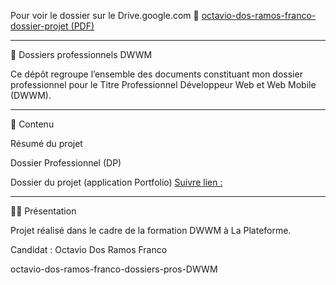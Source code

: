 Pour voir le dossier sur le Drive.google.com
📄 [octavio-dos-ramos-franco-dossier-projet (PDF)](https://drive.google.com/drive/folders/1DUO6sOKIQiXe2LL5uQlfvyWPBszpV9L5?usp=drive_link)
____________________________________________________________________________________________________________________________

📂 Dossiers professionnels DWWM

Ce dépôt regroupe l’ensemble des documents constituant mon dossier professionnel pour le Titre Professionnel Développeur Web et Web Mobile (DWWM).

____________________________________________________________________________________________________________________________

📂 Contenu

Résumé du projet

Dossier Professionnel (DP)

Dossier du projet (application Portfolio) [Suivre lien :](https://drive.google.com/drive/folders/1DUO6sOKIQiXe2LL5uQlfvyWPBszpV9L5?usp=drive_link)

____________________________________________________________________________________________________________________________

🧑‍💻 Présentation

Projet réalisé dans le cadre de la formation DWWM à La Plateforme.

Candidat : Octavio Dos Ramos Franco


octavio-dos-ramos-franco-dossiers-pros-DWWM
